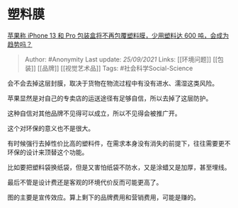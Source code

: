 # 塑料膜
[苹果称 iPhone 13 和 Pro 包装盒将不再包覆塑料膜，少用塑料达 600 吨，会成为趋势吗？](https://www.zhihu.com/question/487009832/answer/2131372536)

> Author: #Anonymity 
Last update: *25/09/2021* 
Links: [[环境问题]] [[包装]] [[品牌]] [[视觉艺术品]]
Tags:  #社会科学Social-Science 



会不会去掉这层封膜，取决于货物在物流过程中有没有进水、濡湿这类风险。

苹果显然是对自己的专卖店的运送途径有足够自信，所以去掉了这层防护。

这种自信对其他品牌不见得可以成立，所以不见得会被推广开。

这个对环保的意义也不是很大。

有时候强行去掉性价比高的塑料件，在需求本身没有消失的前提下，往往需要更不环保的设计来顶替这个功能。

比如要把塑料袋换纸袋，但是又害怕纸袋不防水，又是涂蜡又是加厚，甚至埋线。

最后不管是设计费还是客观的环境代价反而可能更高了。

图的主要是宣传效应。算上剩下的品牌费用和营销费用，可能是赚的。

  


